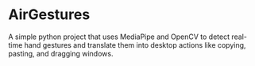 # AirGestures
A simple python project that uses MediaPipe and OpenCV to detect real-time hand gestures and translate them into desktop actions like copying, pasting, and dragging windows.
